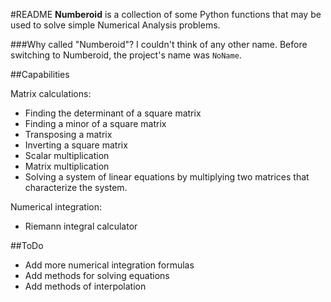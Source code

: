 #README
**Numberoid** is a collection of some Python functions that may be used to solve simple Numerical Analysis problems.

###Why called "Numberoid"?
I couldn't think of any other name. Before switching to Numberoid, the project's name was `NoName`.

##Capabilities

Matrix calculations:
  - Finding the determinant of a square matrix
  - Finding a minor of a square matrix
  - Transposing a matrix
  - Inverting a square matrix
  - Scalar multiplication
  - Matrix multiplication
  - Solving a system of linear equations by multiplying two matrices that characterize the system.
  
Numerical integration:
  - Riemann integral calculator


##ToDo
  - Add more numerical integration formulas
  - Add methods for solving equations
  - Add methods of interpolation

